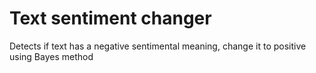 # Text sentiment changer
 Detects if text has a negative sentimental meaning, change it to positive using Bayes method
